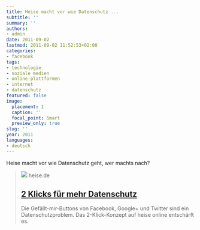 ```yaml
---
title: Heise macht vor wie Datenschutz ...
subtitle: ''
summary: ''
authors:
- admin
date: 2011-09-02
lastmod: 2011-09-02 11:52:53+02:00
categories:
- facebook
tags:
- technologie
- soziale medien
- online-plattformen
- internet
- datenschutz
featured: false
image:
  placement: 1
  caption: ''
  focal_point: Smart
  preview_only: true
slug: ''
year: 2011
languages:
- deutsch
---
```


Heise macht vor wie Datenschutz geht, wer machts nach?
> [![](https://heise.cloudimg.io/bound/1200x1200/q85.png-lossy-85.webp-lossy-85.foil1/_www-heise-de_/ct/icons/ct_facebook_social_graph.png)](http://www.heise.de/ct/artikel/2-Klicks-fuer-mehr-Datenschutz-1333879.html)
> heise.de
> ## [2 Klicks für mehr Datenschutz](http://www.heise.de/ct/artikel/2-Klicks-fuer-mehr-Datenschutz-1333879.html)
>
>Die Gefällt-mir-Buttons von Facebook, Google+ und Twitter sind ein Datenschutzproblem. Das 2-Klick-Konzept auf heise online entschärft es.